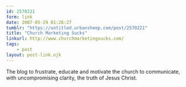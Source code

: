 ```yaml
---
id: 2570221
form: link
date: 2007-05-29 01:26:27
tumblr: "https://untitled.urbansheep.com/post/2570221"
title: "Church Marketing Sucks"
linkurl: http://www.churchmarketingsucks.com/
tags:
    - post
layout: post-link.njk
---
```

<p>The blog to frustrate, educate and motivate the church to communicate, with uncompromising clarity, the truth of Jesus Christ.</p>

